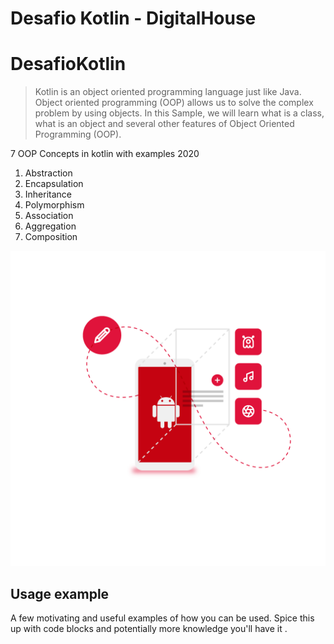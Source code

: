 # Desafio Kotlin - DigitalHouse

# DesafioKotlin
> Kotlin is an object oriented programming language just like Java. Object oriented programming (OOP) allows us to solve the complex problem by using objects. In this Sample, we will learn what is a class, what is an object and several other features of Object Oriented Programming (OOP).


7 OOP Concepts in kotlin with examples 2020

1. Abstraction
2. Encapsulation
3. Inheritance
4. Polymorphism
5. Association
6. Aggregation
7. Composition

![](curso1.png)


## Usage example

A few motivating and useful examples of how you can be used. Spice this up with code blocks and potentially more knowledge you'll have it .
